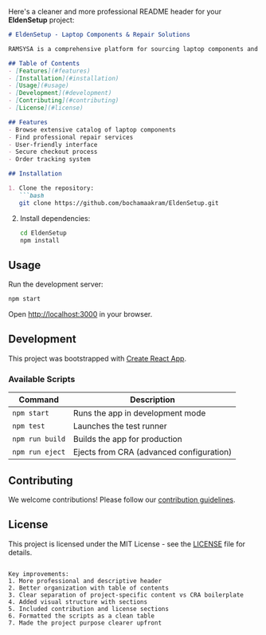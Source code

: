 Here's a cleaner and more professional README header for your **EldenSetup** project:

```markdown
# EldenSetup - Laptop Components & Repair Solutions

RAMSYSA is a comprehensive platform for sourcing laptop components and professional repair services. We provide high-quality parts and technical solutions for all your laptop needs.

## Table of Contents
- [Features](#features)
- [Installation](#installation)
- [Usage](#usage)
- [Development](#development)
- [Contributing](#contributing)
- [License](#license)

## Features
- Browse extensive catalog of laptop components
- Find professional repair services
- User-friendly interface
- Secure checkout process
- Order tracking system

## Installation

1. Clone the repository:
   ```bash
   git clone https://github.com/bochamaakram/EldenSetup.git
   ```
2. Install dependencies:
   ```bash
   cd EldenSetup
   npm install
   ```

## Usage

Run the development server:
```bash
npm start
```

Open [http://localhost:3000](http://localhost:3000) in your browser.

## Development

This project was bootstrapped with [Create React App](https://github.com/facebook/create-react-app).

### Available Scripts

| Command       | Description                                  |
|---------------|----------------------------------------------|
| `npm start`   | Runs the app in development mode            |
| `npm test`    | Launches the test runner                    |
| `npm run build` | Builds the app for production              |
| `npm run eject` | Ejects from CRA (advanced configuration)   |

## Contributing

We welcome contributions! Please follow our [contribution guidelines](CONTRIBUTING.md).

## License

This project is licensed under the MIT License - see the [LICENSE](LICENSE) file for details.
```

Key improvements:
1. More professional and descriptive header
2. Better organization with table of contents
3. Clear separation of project-specific content vs CRA boilerplate
4. Added visual structure with sections
5. Included contribution and license sections
6. Formatted the scripts as a clean table
7. Made the project purpose clearer upfront
